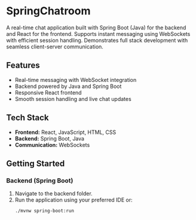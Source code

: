 # SpringChatroom
A real-time chat application built with Spring Boot (Java) for the backend and React for the frontend. Supports instant messaging using WebSockets with efficient session handling. Demonstrates full stack development with seamless client-server communication.


## Features

- Real-time messaging with WebSocket integration
- Backend powered by Java and Spring Boot
- Responsive React frontend
- Smooth session handling and live chat updates

## Tech Stack

- **Frontend:** React, JavaScript, HTML, CSS
- **Backend:** Spring Boot, Java
- **Communication:** WebSockets

## Getting Started

### Backend (Spring Boot)

1. Navigate to the backend folder.
2. Run the application using your preferred IDE or:
   ```bash
   ./mvnw spring-boot:run

